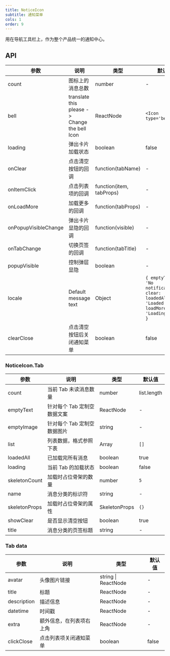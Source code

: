 ```yaml
---
title: NoticeIcon
subtitle: 通知菜单
cols: 1
order: 9
---
```


用在导航工具栏上，作为整个产品统一的通知中心。

## API

| 参数                   | 说明                                            | 类型                       | 默认值                                                                                                |
| -------------------- | --------------------------------------------- | ------------------------ | -------------------------------------------------------------------------------------------------- |
| count                | 图标上的消息总数                                      | number                   | -                                                                                                  |
| bell                 | translate this please -> Change the bell Icon | ReactNode                | `<Icon type='bell' />`                                                                             |
| loading              | 弹出卡片加载状态                                      | boolean                  | false                                                                                              |
| onClear              | 点击清空按钮的回调                                     | function(tabName)        | -                                                                                                  |
| onItemClick          | 点击列表项的回调                                      | function(item, tabProps) | -                                                                                                  |
| onLoadMore           | 加载更多的回调                                       | function(tabProps)       | -                                                                                                  |
| onPopupVisibleChange | 弹出卡片显隐的回调                                     | function(visible)        | -                                                                                                  |
| onTabChange          | 切换页签的回调                                       | function(tabTitle)       | -                                                                                                  |
| popupVisible         | 控制弹层显隐                                        | boolean                  | -                                                                                                  |
| locale               | Default message text                          | Object                   | `{ emptyText: 'No notifications', clear: 'Clear', loadedAll: 'Loaded', loadMore: 'Loading more' }` |
| clearClose           | 点击清空按钮后关闭通知菜单                                 | boolean                  | false                                                                                              |

### NoticeIcon.Tab

| 参数            | 说明               | 类型            | 默认值         |
| ------------- | ---------------- | ------------- | ----------- |
| count         | 当前 Tab 未读消息数量    | number        | list.length |
| emptyText     | 针对每个 Tab 定制空数据文案 | ReactNode     | -           |
| emptyImage    | 针对每个 Tab 定制空数据图片 | string        | -           |
| list          | 列表数据，格式参照下表      | Array         | `[]`        |
| loadedAll     | 已加载完所有消息         | boolean       | true        |
| loading       | 当前 Tab 的加载状态     | boolean       | false       |
| skeletonCount | 加载时占位骨架的数量       | number        | `5`         |
| name          | 消息分类的标识符         | string        | -           |
| skeletonProps | 加载时占位骨架的属性       | SkeletonProps | `{}`        |
| showClear     | 是否显示清空按钮         | boolean       | true        |
| title         | 消息分类的页签标题        | string        | -           |

### Tab data

| 参数          | 说明           | 类型                  | 默认值   |
| ----------- | ------------ | ------------------- | ----- |
| avatar      | 头像图片链接       | string \| ReactNode | -     |
| title       | 标题           | ReactNode           | -     |
| description | 描述信息         | ReactNode           | -     |
| datetime    | 时间戳          | ReactNode           | -     |
| extra       | 额外信息，在列表项右上角 | ReactNode           | -     |
| clickClose  | 点击列表项关闭通知菜单  | boolean             | false |
